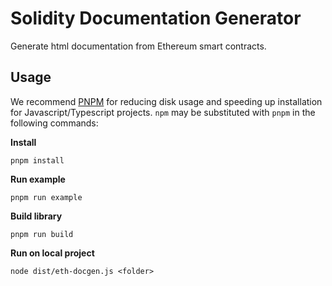 # Solidity Documentation Generator

Generate html documentation from Ethereum smart contracts.

## Usage

We recommend [PNPM](https://github.com/pnpm/pnpm) for reducing disk usage and speeding up installation for Javascript/Typescript projects.
`npm` may be substituted with `pnpm` in the following commands:

**Install**
```
pnpm install
```

**Run example**
```
pnpm run example
```

**Build library**
```
pnpm run build
```

**Run on local project**
```
node dist/eth-docgen.js <folder>
```
